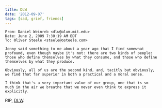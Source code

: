 ```yaml
---
title: DLW
date: '2012-09-07'
tags: [sad, grief, friends]
---
```


    From: Daniel Weinreb <dlw@alum.mit.edu>
    Date: June 2, 2009 7:30:19 AM EDT
    To: Oliver Steele <steele@osteele.com>

    Jenny said something to me about a year ago that I find somewhat profound, even though maybe it's not: there are two kinds of people: those who define themselves by what they consume, and those who define themselves by what they produce.

    Obviously, all of us are the second kind, and, tacitly but obviously, we find that far superior in both a practical and a moral sense.

    I think that's a very important value of our group, one that is so much in the air we breathe that we never even think to express it explicitly.

RIP, [DLW](http://en.wikipedia.org/wiki/Dan_Weinreb).

